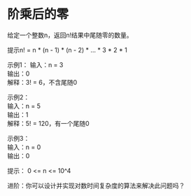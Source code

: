 <h1>阶乘后的零</h1>

给定一个整数n，返回n!结果中尾随零的数量。

提示n! = n * (n - 1) * (n - 2) * ... * 3 * 2 * 1

示例1：
输入：n = 3</br>
输出：0</br>
解释：3! = 6，不含尾随0</br>

示例2：</br>
输入：n = 5</br>
输出：1</br>
解释：5! = 120，有一个尾随0</br>

示例3：</br>
输入：n = 0</br>
输出：0</br>

提示：
0 <= n <= 10^4</br>

进阶：你可以设计并实现对数时间复杂度的算法来解决此问题吗？